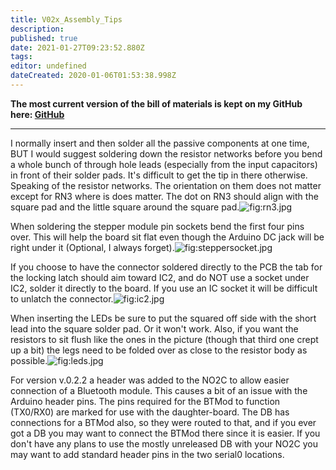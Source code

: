 ```yaml
---
title: V02x_Assembly_Tips
description: 
published: true
date: 2021-01-27T09:23:52.880Z
tags: 
editor: undefined
dateCreated: 2020-01-06T01:53:38.998Z
---
```


**The most current version of the bill of materials is kept on my GitHub here: [GitHub](https://github.com/turboedge/SpeedyBoards)**

------------------------------------------------------------------------

I normally insert and then solder all the passive components at one time, BUT I would suggest soldering down the resistor networks before you bend a whole bunch of through hole leads (especially from the input capacitors) in front of their solder pads. It's difficult to get the tip in there otherwise. Speaking of the resistor networks. The orientation on them does not matter except for RN3 where is does matter. The dot on RN3 should align with the square pad and the little square around the square pad.![](rn3.jpg "fig:rn3.jpg")

When soldering the stepper module pin sockets bend the first four pins over. This will help the board sit flat even though the Arduino DC jack will be right under it (Optional, I always forget).![](steppersocket.jpg "fig:steppersocket.jpg")

If you choose to have the connector soldered directly to the PCB the tab for the locking latch should aim toward IC2, and do NOT use a socket under IC2, solder it directly to the board. If you use an IC socket it will be difficult to unlatch the connector.![](ic2.jpg "fig:ic2.jpg")

When inserting the LEDs be sure to put the squared off side with the short lead into the square solder pad. Or it won't work. Also, if you want the resistors to sit flush like the ones in the picture (though that third one crept up a bit) the legs need to be folded over as close to the resistor body as possible.![](leds.jpg "fig:leds.jpg")

For version v.0.2.2 a header was added to the NO2C to allow easier connection of a Bluetooth module. This causes a bit of an issue with the Arduino header pins. The pins required for the BTMod to function (TX0/RX0) are marked for use with the daughter-board. The DB has connections for a BTMod also, so they were routed to that, and if you ever got a DB you may want to connect the BTMod there since it is easier. If you don't have any plans to use the mostly unreleased DB with your NO2C you may want to add standard header pins in the two serial0 locations.